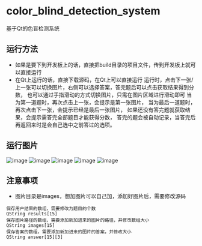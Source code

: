 # color_blind_detection_system
基于Qt的色盲检测系统
## 运行方法
- 如果是要下到开发板上的话，直接把build目录的项目文件，传到开发板上就可以直接运行
- 在Qt上运行的话，直接下载源码，在Qt上可以直接运行
运行时，点击下一张/上一张可以切换图片，右侧可以选择答案，答完题后可以点击获取结果得到分数，
也可以通过手指滑动的方式切换图片，只需在图片区域进行滑动即可
当为第一道题时，再次点击上一张，会提示是第一张图片，
当为最后一道题时，再次点击下一张，会提示已经是最后一张图片，
如果还没有答完题就获取结果，会提示需答完全部题目才能获得分数，
答完的题会被自动记录，当答完后再返回来时是会自己选中之前答过的选项。
## 运行图片
![image](https://user-images.githubusercontent.com/75490362/124133999-f4be1b00-dab4-11eb-8aab-8e94c05334cd.png)
![image](https://user-images.githubusercontent.com/75490362/124135096-110e8780-dab6-11eb-8ab1-e6ae6d288eab.png)
![image](https://user-images.githubusercontent.com/75490362/124135136-1d92e000-dab6-11eb-9428-77abb8fd84fd.png)
![image](https://user-images.githubusercontent.com/75490362/124135161-25528480-dab6-11eb-87c0-82b1a826dc08.png)
![image](https://user-images.githubusercontent.com/75490362/124135264-3b604500-dab6-11eb-9279-1603dab4651d.png)
## 注意事项
- 图片目录是images，想加图片可以自己加，添加好图片后，需要修改源码
~~~
保存用户结果的数组，需要修改为题目的个数
QString results[15]
保存图片路径的数组，需要添加新加进来的图片的路径，并修改数组大小
QString images[15] 
保存答案的数组，需要添加新加进来的图片的答案，并修改大小
QString answer[15][3]
~~~
